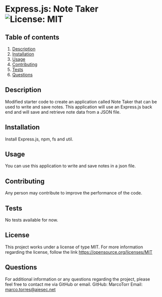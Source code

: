 # Express.js: Note Taker    ![License: MIT](https://img.shields.io/badge/License-MIT-yellow.svg)

  ## Table of contents
  1. [Description](#description)
  2. [Installation](#installation)
  3. [Usage](#usage)
  4. [Contributing](#contributing)
  5. [Tests](#tests)
  6. [Questions](#questions)

  ## Description 

  Modified starter code to create an application called Note Taker that can be used to write and save notes. This application will use an Express.js back end and will save and retrieve note data from a JSON file.

  ## Installation 

  Install Express.js, npm, fs and util.

  ## Usage 

  You can use this application to write and save notes in a json file.


  ## Contributing 

  Any person may contribute to improve the performance of the code.

  ## Tests 

  No tests available for now.

  ## License

  This project works under a license of type MIT. For more information regarding the license, follow the link https://opensource.org/licenses/MIT

  ## Questions 

  For additional information or any questions regarding the project, please feel free to contact me via GitHub or email.
  GitHub: MarcoTorr
  Email: marco.torres@aiesec.net